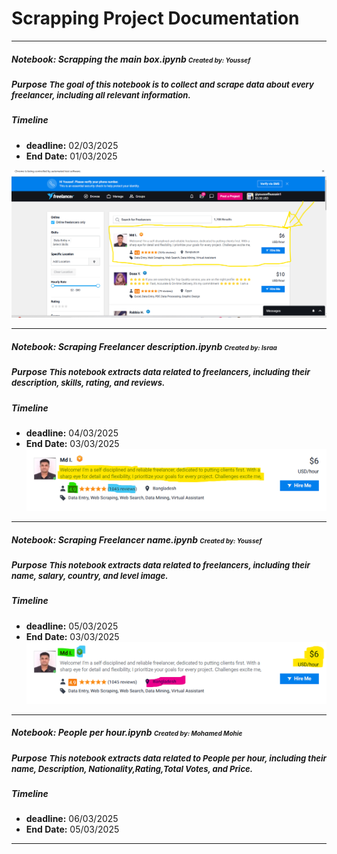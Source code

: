 # Scrapping Project Documentation

---

##### Notebook: Scrapping the main box.ipynb <font size="1">Created by: Youssef</font>
##### Purpose <font size="2">The goal of this notebook is to collect and scrape data about every freelancer, including all relevant information.</font>
##### Timeline
- **deadline:** 02/03/2025
- **End Date:** 01/03/2025

![The main box](img/the_main_box.png)

---
##### Notebook: Scraping Freelancer description.ipynb <font size="1">Created by: Israa </font>
##### Purpose <font size="2">This notebook extracts data related to **freelancers**, including their **description**, **skills**, **rating**, and **reviews**.</font>
##### Timeline
- **deadline:** 04/03/2025
- **End Date:** 03/03/2025
![Freelancer Level](img/discrrabtion.png)

---
##### Notebook: Scraping Freelancer name.ipynb <font size="1">Created by: Youssef</font>
##### Purpose <font size="2">This notebook extracts data related to **freelancers**, including their **name**, **salary**, **country**, and **level image**.</font>
##### Timeline
- **deadline:** 05/03/2025
- **End Date:** 03/03/2025
![Freelancer Level](img/name.png)

---
##### Notebook: People per hour.ipynb <font size="1">Created by: Mohamed Mohie</font>
##### Purpose <font size="2">This notebook extracts data related to **People per hour**, including their **name**, **Description**, **Nationality**,**Rating**,**Total Votes**, and **Price**.</font>
##### Timeline
- **deadline:** 06/03/2025
- **End Date:** 05/03/2025
---




